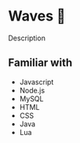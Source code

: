 # **Waves 👋**

Description

## **Familiar with**

* Javascript
* Node.js
* MySQL
* HTML
* CSS
* Java
* Lua
